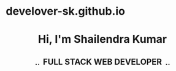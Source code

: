# develover-sk.github.io
<h1 align="center">Hi, I'm Shailendra Kumar</h1>
<h2 align="center"><img src="https://cdn1.iconfinder.com/data/icons/seo-and-web-development-6/32/development_globe_sphere-32.png" alt="web" style="width=10px;height:10px;"></img>&nbsp;&nbsp;FULL STACK WEB DEVELOPER&nbsp;&nbsp;<img src="https://cdn1.iconfinder.com/data/icons/seo-and-web-development-6/32/development_globe_sphere-32.png" alt="web" style="width=10px;height:10px;"></img>
</h2>
